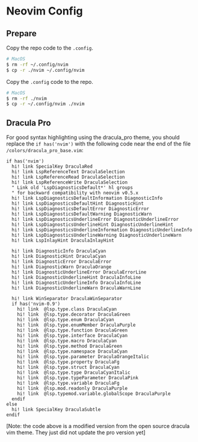 # Neovim Config

## Prepare

Copy the repo code to the `.config`.

```bash
# MacOS
$ rm -rf ~/.config/nvim
$ cp -r ./nvim ~/.config/nvim
```

Copy the `.config` code to the repo.

```bash
# MacOS
$ rm -rf ./nvim
$ cp -r ~/.config/nvim ./nvim
```

## Dracula Pro

For good syntax highlighting using the dracula_pro theme, you should replace the `if has('nvim')` with the following code near the end of the file `/colors/dracula_pro_base.vim`:

```vim
if has('nvim')
  hi! link SpecialKey DraculaRed
  hi! link LspReferenceText DraculaSelection
  hi! link LspReferenceRead DraculaSelection
  hi! link LspReferenceWrite DraculaSelection
  " Link old 'LspDiagnosticsDefault*' hl groups
  " for backward compatibility with neovim v0.5.x
  hi! link LspDiagnosticsDefaultInformation DiagnosticInfo
  hi! link LspDiagnosticsDefaultHint DiagnosticHint
  hi! link LspDiagnosticsDefaultError DiagnosticError
  hi! link LspDiagnosticsDefaultWarning DiagnosticWarn
  hi! link LspDiagnosticsUnderlineError DiagnosticUnderlineError
  hi! link LspDiagnosticsUnderlineHint DiagnosticUnderlineHint
  hi! link LspDiagnosticsUnderlineInformation DiagnosticUnderlineInfo
  hi! link LspDiagnosticsUnderlineWarning DiagnosticUnderlineWarn
  hi! link LspInlayHint DraculaInlayHint

  hi! link DiagnosticInfo DraculaCyan
  hi! link DiagnosticHint DraculaCyan
  hi! link DiagnosticError DraculaError
  hi! link DiagnosticWarn DraculaOrange
  hi! link DiagnosticUnderlineError DraculaErrorLine
  hi! link DiagnosticUnderlineHint DraculaInfoLine
  hi! link DiagnosticUnderlineInfo DraculaInfoLine
  hi! link DiagnosticUnderlineWarn DraculaWarnLine

  hi! link WinSeparator DraculaWinSeparator
  if has('nvim-0.9')
    hi! link  @lsp.type.class DraculaCyan
    hi! link  @lsp.type.decorator DraculaGreen
    hi! link  @lsp.type.enum DraculaCyan
    hi! link  @lsp.type.enumMember DraculaPurple
    hi! link  @lsp.type.function DraculaGreen
    hi! link  @lsp.type.interface DraculaCyan
    hi! link  @lsp.type.macro DraculaCyan
    hi! link  @lsp.type.method DraculaGreen
    hi! link  @lsp.type.namespace DraculaCyan
    hi! link  @lsp.type.parameter DraculaOrangeItalic
    hi! link  @lsp.type.property DraculaFg
    hi! link  @lsp.type.struct DraculaCyan
    hi! link  @lsp.type.type DraculaCyanItalic
    hi! link  @lsp.type.typeParameter DraculaPink
    hi! link  @lsp.type.variable DraculaFg
    hi! link  @lsp.mod.readonly DraculaPurple
    hi! link  @lsp.typemod.variable.globalScope DraculaPurple
  endif
else
  hi! link SpecialKey DraculaSubtle
endif
```

[Note: the code above is a modified version from the open source dracula vim theme. They just did not update the pro version yet]
